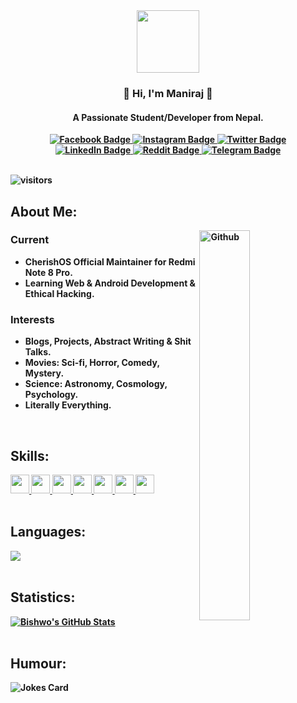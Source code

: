 <b>
<div id="header" align="center">
<img src="https://media.giphy.com/media/M9gbBd9nbDrOTu1Mqx/giphy.gif" width="100"/>
<h3>🤖 Hi, I'm Maniraj 🤖</h3>
<h4>A Passionate Student/Developer from Nepal.</h4> 
</div>

<div align="center" id="social">
  <a href="https://facebook.com/gtmaniraj">
    <img src="https://img.shields.io/badge/Facebook-blue?style=flat&logo=facebook&logoColor=white" alt="Facebook Badge"/>
  </a>
  <a href="https://instagram.com/gtmaniraj">
    <img src="https://img.shields.io/badge/Instagram-critical?style=flat&logo=instagram&logoColor=white" alt="Instagram Badge"/>
  </a>
  <a href="https://twitter.com/gtmaniraj">
    <img src="https://img.shields.io/badge/Twitter-blue?style=flat&logo=twitter&logoColor=white" alt="Twitter Badge"/>
  </a>
</div>

<div align="center" id="social">
  <a href="https://linkedin.com/in/gtmaniraj">
    <img src="https://img.shields.io/badge/LinkedIn-blue?style=flat&logo=linkedin&logoColor=white" alt="LinkedIn Badge"/>
  </a>
    <a href="https://reddit.com/u/gtmaniraj">
    <img src="https://img.shields.io/badge/Reddit-critical?style=flat&logo=reddit&logoColor=white" alt="Reddit Badge"/>
  </a>
  <a href="https://t.me/gtmaniraj">
    <img src="https://img.shields.io/badge/Telegram-blue?style=flat&logo=telegram&logoColor=white" alt="Telegram Badge"/>
  </a>
</div>
<br>
  
![visitors](https://visitor-badge.glitch.me/badge?page_id=gtmaniraj.gtmaniraj)

<h2> About Me:</h2>

<img width="40%" align="right" alt="Github" src="https://raw.githubusercontent.com/gtmaniraj/gtmaniraj/main/resources/bish.svg" />
  
  <h3> Current </h3>
  
  - CherishOS Official Maintainer for Redmi Note 8 Pro.
  - Learning Web & Android Development & Ethical Hacking.

  <h3> Interests </h3>
  
  - Blogs, Projects, Abstract Writing & Shit Talks.
  - Movies: Sci-fi, Horror, Comedy, Mystery.
  - Science: Astronomy, Cosmology, Psychology.
  - Literally Everything. 
<br>
<h2> Skills:</h2>
<a href= https://github.com/gtmaniraj?tab=repositories&q=&type=&language=android&sort= > <img width ='30px' src ='https://raw.githubusercontent.com/rahulbanerjee26/githubAboutMeGenerator/main/icons/android.svg'> </a>
<a href= https://github.com/gtmaniraj?tab=repositories&q=&type=&language=java&sort= > <img width ='30px' src ='https://raw.githubusercontent.com/rahulbanerjee26/githubAboutMeGenerator/main/icons/java.svg'> </a>
<a href= https://github.com/gtmaniraj?tab=repositories&q=&type=&language=html&sort= > <img width ='30px' src ='https://raw.githubusercontent.com/rahulbanerjee26/githubAboutMeGenerator/main/icons/html.svg'> </a>
<a href= https://github.com/gtmaniraj?tab=repositories&q=&type=&language=css&sort= > <img width ='30px' src ='https://raw.githubusercontent.com/rahulbanerjee26/githubAboutMeGenerator/main/icons/css.svg'> </a>
<a href= https://github.com/gtmaniraj?tab=repositories&q=&type=&language=javascript&sort= > <img width =30px' src ='https://raw.githubusercontent.com/rahulbanerjee26/githubAboutMeGenerator/main/icons/javascript.svg'> </a>
<a href= https://github.com/gtmaniraj?tab=repositories&q=&type=&language=git&sort= > <img width ='30px' src ='https://raw.githubusercontent.com/rahulbanerjee26/githubAboutMeGenerator/main/icons/git.svg'> </a>
<a href= https://github.com/gtmaniraj?tab=repositories&q=&type=&language=wordpress&sort= > <img width ='30px' src ='https://raw.githubusercontent.com/rahulbanerjee26/githubAboutMeGenerator/main/icons/wordpress.svg'> </a><br>
<br>
  
<h2> Languages: </h2>
<a href="https://github.com/anuraghazra/github-readme-stats">
<img align="center" src="https://github-readme-stats.vercel.app/api/top-langs/?username=bishwofic&theme=buefy&border_radius=10"/></a>
<br>
<br>
<h2> Statistics: </h2>
<a href="https://github.com/anuraghazra/github-readme-stats"><img align="center" src="https://github-readme-stats.vercel.app/api?username=bishwofic&show_icons=true&include_all_commits=true&theme=buefy&hide=issues&border_radius=10" alt="Bishwo's GitHub Stats" /></a>
<br>
<br>
<h2 align = "left"> Humour: </h2>

![Jokes Card](https://readme-jokes.vercel.app/api?theme=graywhite&hideBorder)
<br>

